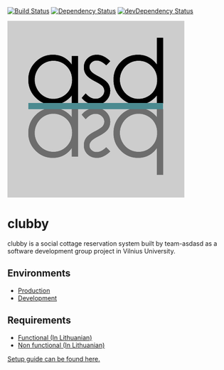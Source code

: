 [![Build Status](https://travis-ci.com/Tony-Mc/clubby.svg?token=fdKC47jJTuUKGzpgQy8t&branch=master)](https://travis-ci.com/Tony-Mc/clubby) [![Dependency Status](https://david-dm.org/Tony-Mc/asdasd.svg?path=src/main/webapp)](https://david-dm.org/Tony-Mc/asdasd?path=src/main/webapp) [![devDependency Status](https://david-dm.org/Tony-Mc/asdasd/dev-status.svg?path=src/main/webapp)](https://david-dm.org/Tony-Mc/asdasd?path=src/main/webapp#info=devDependencies)

![awd](/docs/asdasd.png)
# clubby
clubby is a social cottage reservation system built by team-asdasd as a software development group project in Vilnius University.

## Environments
- [Production](http://clubby-teamasdasd.rhcloud.com/)
- [Development](http://devclubby-teamasdasd.rhcloud.com/)

## Requirements
- [Functional (In Lithuanian)](/docs/SGP_uzduotis_2016.pdf)
- [Non functional (In Lithuanian)](/docs/KokybiniaiReikalavimai.pdf)

[Setup guide can be found here.](SETUP.md)
